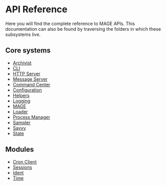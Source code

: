 # API Reference

Here you will find the complete reference to MAGE APIs. This documentation can also be found by
traversing the folders in which these subsystems live.

## Core systems

* [Archivist](../lib/archivist)
* [CLI](../lib/cli)
* [HTTP Server](../lib/httpServer)
* [Message Server](../lib/msgServer)
* [Command Center](../lib/commandCenter)
* [Configuration](../lib/config)
* [Helpers](../lib/helpers)
* [Logging](../lib/loggingService)
* [MAGE](../lib/mage)
* [Loader](../../lib/loader)
* [Process Manager](../lib/processManager)
* [Sampler](../lib/sampler)
* [Savvy](../lib/savvy)
* [State](../lib/state)

## Modules

* [Cron Client](../lib/modules/cronClient)
* [Sessions](../lib/modules/session)
* [Ident](../lib/modules/ident)
* [Time](../lib/modules/time)
